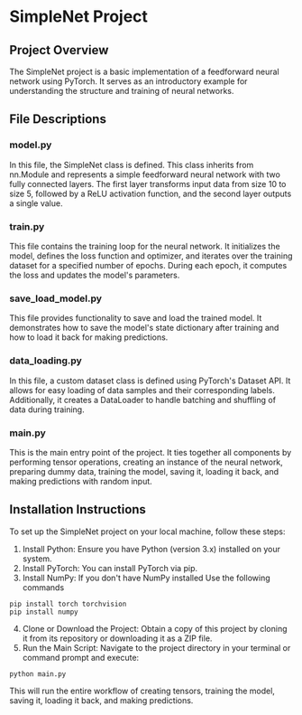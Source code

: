# SimpleNet Project
## Project Overview
The SimpleNet project is a basic implementation of a feedforward neural network using PyTorch. It serves as an introductory example for understanding the structure and training of neural networks.
## File Descriptions

### model.py
In this file, the SimpleNet class is defined. This class inherits from nn.Module and represents a simple feedforward neural network with two fully connected layers. The first layer transforms input data from size 10 to size 5, followed by a ReLU activation function, and the second layer outputs a single value.
### train.py
This file contains the training loop for the neural network. It initializes the model, defines the loss function and optimizer, and iterates over the training dataset for a specified number of epochs. During each epoch, it computes the loss and updates the model's parameters.
### save_load_model.py
This file provides functionality to save and load the trained model. It demonstrates how to save the model's state dictionary after training and how to load it back for making predictions.
### data_loading.py
In this file, a custom dataset class is defined using PyTorch's Dataset API. It allows for easy loading of data samples and their corresponding labels. Additionally, it creates a DataLoader to handle batching and shuffling of data during training.
### main.py
This is the main entry point of the project. It ties together all components by performing tensor operations, creating an instance of the neural network, preparing dummy data, training the model, saving it, loading it back, and making predictions with random input.
## Installation Instructions
To set up the SimpleNet project on your local machine, follow these steps:
1. Install Python: Ensure you have Python (version 3.x) installed on your system.
2. Install PyTorch: You can install PyTorch via pip.
3. Install NumPy: If you don't have NumPy installed
Use the following commands
```
pip install torch torchvision
pip install numpy
```
4. Clone or Download the Project: Obtain a copy of this project by cloning it from its repository or downloading it as a ZIP file.
5. Run the Main Script: Navigate to the project directory in your terminal or command prompt and execute:
```
python main.py
```
This will run the entire workflow of creating tensors, training the model, saving it, loading it back, and making predictions.


